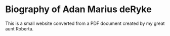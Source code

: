 # Biography of Adan Marius deRyke

This is a small website converted from a PDF document created by my great aunt Roberta.

